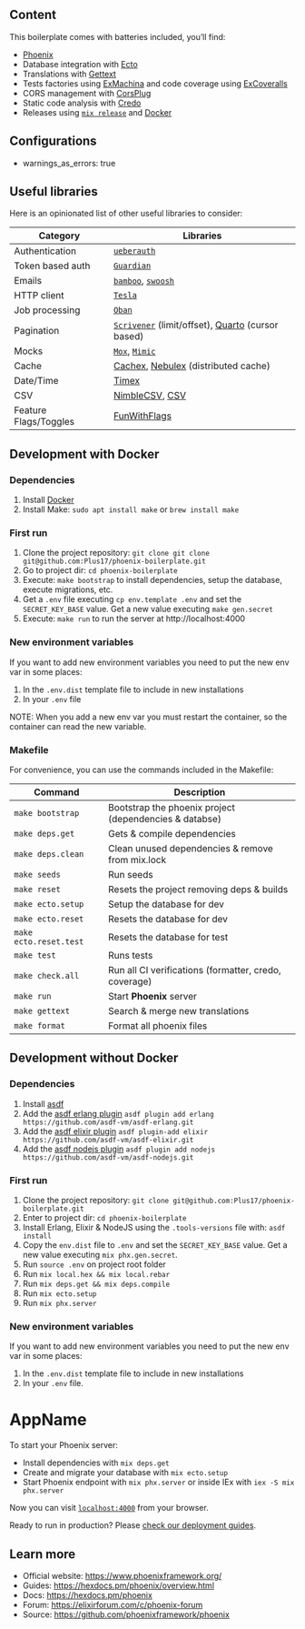 ## Content

This boilerplate comes with batteries included, you’ll find:

- [Phoenix](https://phoenixframework.org)
- Database integration with [Ecto](https://github.com/elixir-ecto/ecto)
- Translations with [Gettext](https://github.com/elixir-gettext/gettext)
- Tests factories using [ExMachina](https://github.com/thoughtbot/ex_machina) and code coverage using [ExCoveralls](https://github.com/parroty/excoveralls)
- CORS management with [CorsPlug](https://github.com/mschae/cors_plug)
- Static code analysis with [Credo](https://github.com/rrrene/credo)
- Releases using [`mix release`](https://hexdocs.pm/mix/Mix.Tasks.Release.html) and [Docker](https://www.docker.com)


## Configurations

- warnings_as_errors: true

## Useful libraries

Here is an opinionated list of other useful libraries to consider:

| Category                    | Libraries                                                                              |
| --------------------------- | -------------------------------------------------------------------------------------- |
| Authentication              | [`ueberauth`](https://github.com/ueberauth/ueberauth)                                  |
| Token based auth            | [`Guardian`](https://github.com/ueberauth/guardian)                                    |
| Emails                      | [`bamboo`](https://github.com/thoughtbot/bamboo), [`swoosh`](https://github.com/swoosh/swoosh) |
| HTTP client                 | [`Tesla`](https://github.com/teamon/tesla)                                   |
| Job processing              | [`Oban`](https://github.com/sorentwo/oban)
| Pagination                  | [`Scrivener`](https://github.com/drewolson/scrivener) (limit/offset), [Quarto](https://github.com/maartenvanvliet/quarto) (cursor based)|
| Mocks                       | [`Mox`](https://github.com/dashbitco/mox), [`Mimic`](https://github.com/edgurgel/mimic)   |
| Cache                       | [Cachex](https://github.com/whitfin/cachex), [Nebulex](https://github.com/cabol/nebulex) (distributed cache)   |
| Date/Time                   | [Timex](https://github.com/bitwalker/timex)                                                         |
| CSV                         | [NimbleCSV](https://github.com/dashbitco/nimble_csv), [CSV](https://github.com/beatrichartz/csv)  |
| Feature Flags/Toggles       | [FunWithFlags](https://github.com/tompave/fun_with_flags)                             |
## Development with Docker

### Dependencies

1. Install [Docker](https://www.docker.com/products/docker-desktop)
2. Install Make: `sudo apt install make` or `brew install make`

### First run

1. Clone the project repository: `git clone git clone git@github.com:Plus17/phoenix-boilerplate.git`
2. Go to project dir: `cd phoenix-boilerplate`
3. Execute: `make bootstrap` to install dependencies, setup the database, execute migrations, etc.
4. Get a `.env` file executing `cp env.template .env` and set the `SECRET_KEY_BASE` value. Get a new value executing `make gen.secret`
5. Execute: `make run` to run the server at http://localhost:4000
### New environment variables

If you want to add new environment variables you need to put the new env var in some places:

1. In the `.env.dist` template file to include in new installations
2. In your `.env` file

NOTE: When you add a new env var you must restart the container, so the container can read the new variable.
### Makefile

For convenience, you can use the commands included in the Makefile:

| Command                                                           | Description                                           |
| ----------------------------------------------------------------- | ----------------------------------------------------- |
| `make bootstrap`                                                  | Bootstrap the phoenix project (dependencies & databse)|
| `make deps.get`                                                   | Gets & compile dependencies                           |
| `make deps.clean`                                                 | Clean unused dependencies & remove from mix.lock      |
| `make seeds`                                                      | Run seeds                                             |
| `make reset`                                                      | Resets the project removing deps & builds             |
| `make ecto.setup`                                                 | Setup the database for dev                            |
| `make ecto.reset`                                                 | Resets the database for dev                           |
| `make ecto.reset.test`                                            | Resets the database for test                          |
| `make test`                                                       | Runs tests                                            |
| `make check.all`                                                  | Run all CI verifications (formatter, credo, coverage) |
| `make run`                                                        | Start **Phoenix** server                              |
| `make gettext`                                                    | Search & merge new translations                       |
| `make format`                                                     | Format all phoenix files                              |

## Development without Docker

### Dependencies

1. Install [asdf](https://asdf-vm.com/guide/getting-started.html#_1-install-dependencies)
2. Add the [asdf erlang plugin](https://github.com/asdf-vm/asdf-erlang) `asdf plugin add erlang https://github.com/asdf-vm/asdf-erlang.git`
3. Add the [asdf elixir plugin](https://github.com/asdf-vm/asdf-elixir) `asdf plugin-add elixir https://github.com/asdf-vm/asdf-elixir.git`
4. Add the [asdf nodejs plugin](https://github.com/asdf-vm/asdf-nodejs) `asdf plugin add nodejs https://github.com/asdf-vm/asdf-nodejs.git`
### First run

1. Clone the project repository: `git clone git@github.com:Plus17/phoenix-boilerplate.git`
2. Enter to project dir: `cd phoenix-boilerplate`
3. Install Erlang, Elixir & NodeJS using the `.tools-versions` file with: `asdf install`
4. Copy the `env.dist` file to `.env` and set the `SECRET_KEY_BASE` value. Get a new value executing `mix phx.gen.secret`.
5. Run `source .env` on project root folder
8. Run `mix local.hex && mix local.rebar`
9. Run `mix deps.get && mix deps.compile `
10. Run `mix ecto.setup`
11. Run `mix phx.server`

### New environment variables

If you want to add new environment variables you need to put the new env var in some places:

1. In the `.env.dist` template file to include in new installations
2. In your `.env` file.
# AppName

To start your Phoenix server:

  * Install dependencies with `mix deps.get`
  * Create and migrate your database with `mix ecto.setup`
  * Start Phoenix endpoint with `mix phx.server` or inside IEx with `iex -S mix phx.server`

Now you can visit [`localhost:4000`](http://localhost:4000) from your browser.

Ready to run in production? Please [check our deployment guides](https://hexdocs.pm/phoenix/deployment.html).

## Learn more

  * Official website: https://www.phoenixframework.org/
  * Guides: https://hexdocs.pm/phoenix/overview.html
  * Docs: https://hexdocs.pm/phoenix
  * Forum: https://elixirforum.com/c/phoenix-forum
  * Source: https://github.com/phoenixframework/phoenix

